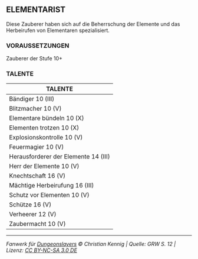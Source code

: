 ## ELEMENTARIST

Diese Zauberer haben sich auf die Beherrschung der Elemente und das Herbeirufen von Elementaren spezialisiert.

### VORAUSSETZUNGEN

Zauberer der Stufe 10+

### TALENTE

| TALENTE                              |
| ------------------------------------ |
| Bändiger 10 (III)                    |
| Blitzmacher 10 (V)                   |
| Elementare bündeln 10 (X)            |
| Elementen trotzen 10 (X)             |
| Explosionskontrolle 10 (V)           |
| Feuermagier 10 (V)                   |
| Herausforderer der Elemente 14 (III) |
| Herr der Elemente 10 (V)             |
| Knechtschaft 16 (V)                  |
| Mächtige Herbeirufung 16 (III)       |
| Schutz vor Elementen 10 (V)          |
| Schütze 16 (V)                       |
| Verheerer 12 (V)                     |
| Zaubermacht 10 (V)                   |

---

_Fanwerk für [Dungeonslayers](https://www.dungeonslayers.net/) © Christian Kennig | Quelle: GRW S. 12 | Lizenz: [CC BY-NC-SA 3.0 DE](https://creativecommons.org/licenses/by-nc-sa/3.0/de/)_
